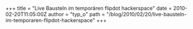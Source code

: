 +++
title = "Live Bausteln im temporären flipdot hackerspace"
date = 2010-02-20T11:05:00Z
author = "typ_o"
path = "/blog/2010/02/20/live-bausteln-im-temporaren-flipdot-hackerspace"
+++
